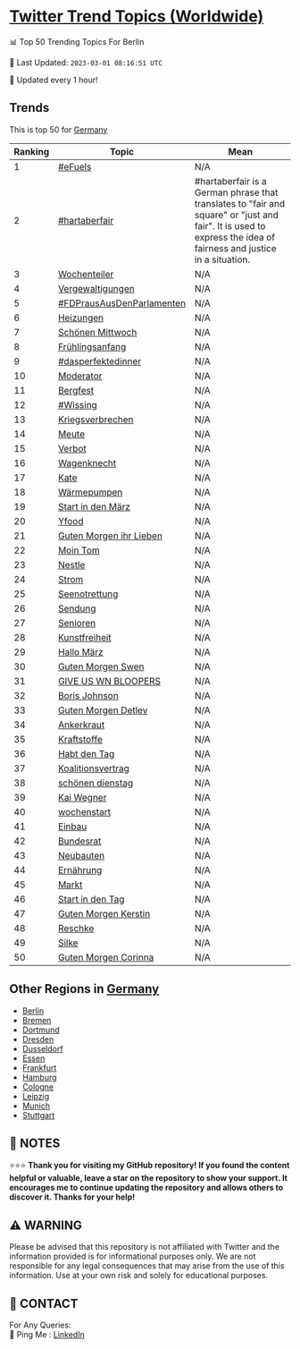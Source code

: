 [Twitter Trend Topics (Worldwide)](https://github.com/ErcinDedeoglu/Twitter-Trend-Topics)
==========


📊 Top 50 Trending Topics For Berlin

📆 Last Updated: `2023-03-01 08:16:51 UTC`

🔧 Updated every 1 hour!


## Trends

This is top 50 for [Germany](</Germany>)

| Ranking | Topic | Mean |
| ------- | ------------ | ------------ |
| 1 | [#eFuels](http://twitter.com/search?q=%23eFuels) | N/A |
| 2 | [#hartaberfair](http://twitter.com/search?q=%23hartaberfair) | #hartaberfair is a German phrase that translates to "fair and square" or "just and fair". It is used to express the idea of fairness and justice in a situation. |
| 3 | [Wochenteiler](http://twitter.com/search?q=Wochenteiler) | N/A |
| 4 | [Vergewaltigungen](http://twitter.com/search?q=Vergewaltigungen) | N/A |
| 5 | [#FDPrausAusDenParlamenten](http://twitter.com/search?q=%23FDPrausAusDenParlamenten) | N/A |
| 6 | [Heizungen](http://twitter.com/search?q=Heizungen) | N/A |
| 7 | [Schönen Mittwoch](http://twitter.com/search?q=Sch%c3%b6nen+Mittwoch) | N/A |
| 8 | [Frühlingsanfang](http://twitter.com/search?q=Fr%c3%bchlingsanfang) | N/A |
| 9 | [#dasperfektedinner](http://twitter.com/search?q=%23dasperfektedinner) | N/A |
| 10 | [Moderator](http://twitter.com/search?q=Moderator) | N/A |
| 11 | [Bergfest](http://twitter.com/search?q=Bergfest) | N/A |
| 12 | [#Wissing](http://twitter.com/search?q=%23Wissing) | N/A |
| 13 | [Kriegsverbrechen](http://twitter.com/search?q=Kriegsverbrechen) | N/A |
| 14 | [Meute](http://twitter.com/search?q=Meute) | N/A |
| 15 | [Verbot](http://twitter.com/search?q=Verbot) | N/A |
| 16 | [Wagenknecht](http://twitter.com/search?q=Wagenknecht) | N/A |
| 17 | [Kate](http://twitter.com/search?q=Kate) | N/A |
| 18 | [Wärmepumpen](http://twitter.com/search?q=W%c3%a4rmepumpen) | N/A |
| 19 | [Start in den März](http://twitter.com/search?q=Start+in+den+M%c3%a4rz) | N/A |
| 20 | [Yfood](http://twitter.com/search?q=Yfood) | N/A |
| 21 | [Guten Morgen ihr Lieben](http://twitter.com/search?q=Guten+Morgen+ihr+Lieben) | N/A |
| 22 | [Moin Tom](http://twitter.com/search?q=Moin+Tom) | N/A |
| 23 | [Nestle](http://twitter.com/search?q=Nestle) | N/A |
| 24 | [Strom](http://twitter.com/search?q=Strom) | N/A |
| 25 | [Seenotrettung](http://twitter.com/search?q=Seenotrettung) | N/A |
| 26 | [Sendung](http://twitter.com/search?q=Sendung) | N/A |
| 27 | [Senioren](http://twitter.com/search?q=Senioren) | N/A |
| 28 | [Kunstfreiheit](http://twitter.com/search?q=Kunstfreiheit) | N/A |
| 29 | [Hallo März](http://twitter.com/search?q=Hallo+M%c3%a4rz) | N/A |
| 30 | [Guten Morgen Swen](http://twitter.com/search?q=Guten+Morgen+Swen) | N/A |
| 31 | [GIVE US WN BLOOPERS](http://twitter.com/search?q=GIVE+US+WN+BLOOPERS) | N/A |
| 32 | [Boris Johnson](http://twitter.com/search?q=Boris+Johnson) | N/A |
| 33 | [Guten Morgen Detlev](http://twitter.com/search?q=Guten+Morgen+Detlev) | N/A |
| 34 | [Ankerkraut](http://twitter.com/search?q=Ankerkraut) | N/A |
| 35 | [Kraftstoffe](http://twitter.com/search?q=Kraftstoffe) | N/A |
| 36 | [Habt den Tag](http://twitter.com/search?q=Habt+den+Tag) | N/A |
| 37 | [Koalitionsvertrag](http://twitter.com/search?q=Koalitionsvertrag) | N/A |
| 38 | [schönen dienstag](http://twitter.com/search?q=sch%c3%b6nen+dienstag) | N/A |
| 39 | [Kai Wegner](http://twitter.com/search?q=Kai+Wegner) | N/A |
| 40 | [wochenstart](http://twitter.com/search?q=wochenstart) | N/A |
| 41 | [Einbau](http://twitter.com/search?q=Einbau) | N/A |
| 42 | [Bundesrat](http://twitter.com/search?q=Bundesrat) | N/A |
| 43 | [Neubauten](http://twitter.com/search?q=Neubauten) | N/A |
| 44 | [Ernährung](http://twitter.com/search?q=Ern%c3%a4hrung) | N/A |
| 45 | [Markt](http://twitter.com/search?q=Markt) | N/A |
| 46 | [Start in den Tag](http://twitter.com/search?q=Start+in+den+Tag) | N/A |
| 47 | [Guten Morgen Kerstin](http://twitter.com/search?q=Guten+Morgen+Kerstin) | N/A |
| 48 | [Reschke](http://twitter.com/search?q=Reschke) | N/A |
| 49 | [Silke](http://twitter.com/search?q=Silke) | N/A |
| 50 | [Guten Morgen Corinna](http://twitter.com/search?q=Guten+Morgen+Corinna) | N/A |



## Other Regions in [Germany](</Germany>)

* [Berlin](</Germany/Berlin.md>)
* [Bremen](</Germany/Bremen.md>)
* [Dortmund](</Germany/Dortmund.md>)
* [Dresden](</Germany/Dresden.md>)
* [Dusseldorf](</Germany/Dusseldorf.md>)
* [Essen](</Germany/Essen.md>)
* [Frankfurt](</Germany/Frankfurt.md>)
* [Hamburg](</Germany/Hamburg.md>)
* [Cologne](</Germany/Cologne.md>)
* [Leipzig](</Germany/Leipzig.md>)
* [Munich](</Germany/Munich.md>)
* [Stuttgart](</Germany/Stuttgart.md>)



## 📝 NOTES

⭐⭐⭐ **Thank you for visiting my GitHub repository! If you found the content helpful or valuable, leave a star on the repository to show your support. It encourages me to continue updating the repository and allows others to discover it. Thanks for your help!**


## ⚠️ WARNING

Please be advised that this repository is not affiliated with Twitter and the information provided is for informational purposes only. We are not responsible for any legal consequences that may arise from the use of this information. Use at your own risk and solely for educational purposes.


## 📨 CONTACT

 For Any Queries:  
            🏓 Ping Me : [LinkedIn](https://www.linkedin.com/in/ercindedeoglu/)
